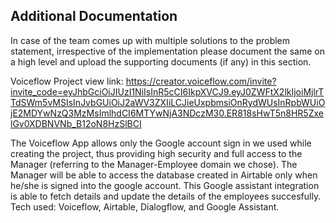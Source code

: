 ## Additional Documentation

In case of the team comes up with multiple solutions to the problem statement, irrespective of the implementation please document the same on a high level and upload the supporting documents (if any) in this section.

Voiceflow Project view link: https://creator.voiceflow.com/invite?invite_code=eyJhbGciOiJIUzI1NiIsInR5cCI6IkpXVCJ9.eyJ0ZWFtX2lkIjoiMjlrTTdSWm5vMSIsInJvbGUiOiJ2aWV3ZXIiLCJieUxpbmsiOnRydWUsInRpbWUiOjE2MDYwNzQ3MzMsImlhdCI6MTYwNjA3NDczM30.ER818sHwT5n8HR5ZxelGv0XDBNVNb_B12oN8HzSlBCI

The Voiceflow App allows only the Google account sign in we used while creating the project, thus providing high security and full access to the Manager (referring to the Manager-Employee domain we chose). The Manager will be able to access the database created in Airtable only when he/she is signed into the google account. This Google assistant integration is able to fetch details and update the details of the employees succesfully. 
Tech used: Voiceflow, Airtable, Dialogflow, and Google Assistant.
